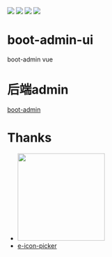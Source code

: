 <img src="https://github.com/hb0730/boot-admin-ui/blob/v2/doc/view/20200407180637.png">
<img src="https://github.com/hb0730/boot-admin-ui/blob/v2/doc/view/20200407180713.png">
<img src="https://github.com/hb0730/boot-admin-ui/blob/v2/doc/view/20200407180732.png">
<img src="https://github.com/hb0730/boot-admin-ui/blob/v2/doc/view/20200407180754.png">

# boot-admin-ui
boot-admin vue 
# 后端admin
[boot-admin](https://github.com/hb0730/boot-admin)

# Thanks
 * <a href="https://github.com/d2-projects/d2-admin" target="_blank"><img src="https://raw.githubusercontent.com/FairyEver/d2-admin/master/docs/image/d2-admin@2x.png" width="200"></a>
 * [e-icon-picker](http://doc.icon.cnovel.club/)
